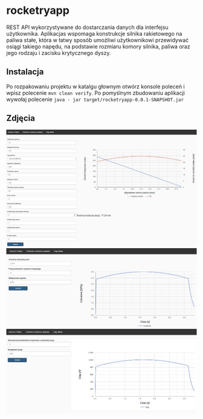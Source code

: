 # rocketryapp

REST API wykorzystywane do dostarczania danych dla interfejsu użytkownika. Aplikacjas wspomaga konstrukcje silnika 
rakietowego na paliwa stałe, która w łatwy sposób umożliwi użytkownikowi przewidywać 
osiągi takiego napędu, na podstawie rozmiaru komory silnika, paliwa oraz jego rodzaju i 
zacisku krytycznego dyszy.

## Instalacja
Po rozpakowaniu projektu w katalgu głownym otwórz konsole poleceń i wpisz polecenie `mvn clean verify`.
Po pomyślnym zbudowaniu aplikacji wywołaj polecenie `java - jar target/rocketryapp-0.0.1-SNAPSHOT.jar`

## Zdjęcia 

<img src="readme_src/Screenshot_0.jpg" width="900"/>
<img src="readme_src/Screenshot_1.jpg" width="900"/>
<img src="readme_src/Screenshot_2.jpg" width="900"/>
